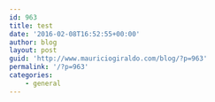 ```yaml
---
id: 963
title: test
date: '2016-02-08T16:52:55+00:00'
author: blog
layout: post
guid: 'http://www.mauriciogiraldo.com/blog/?p=963'
permalink: '/?p=963'
categories:
    - general
---
```


